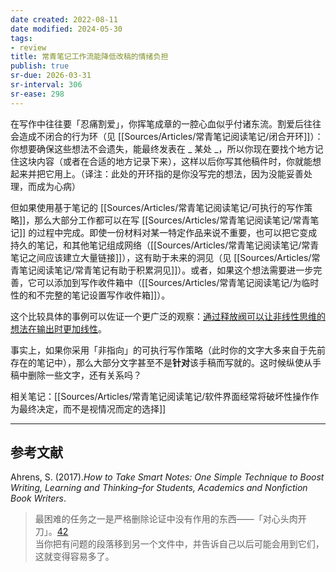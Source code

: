 ```yaml
---
date created: 2022-08-11
date modified: 2024-05-30
tags:
- review
title: 常青笔记工作流能降低改稿的情绪负担
publish: true
sr-due: 2026-03-31
sr-interval: 306
sr-ease: 298
---
```



在写作中往往要「忍痛割爱」，你挥笔成章的一腔心血似乎付诸东流。割爱后往往会造成不闭合的行为环（见 [[Sources/Articles/常青笔记阅读笔记/闭合开环]]）：你想要确保这些想法不会遗失，能最终发表在 _ 某处 _，所以你现在要找个地方记住这块内容（或者在合适的地方记录下来），这样以后你写其他稿件时，你就能想起来并把它用上。（译注：此处的开环指的是你没写完的想法，因为没能妥善处理，而成为心病）

但如果使用基于笔记的 [[Sources/Articles/常青笔记阅读笔记/可执行的写作策略]]，那么大部分工作都可以在写 [[Sources/Articles/常青笔记阅读笔记/常青笔记]] 的过程中完成。即使一份材料对某一特定作品来说不重要，也可以把它变成持久的笔记，和其他笔记组成网络（[[Sources/Articles/常青笔记阅读笔记/常青笔记之间应该建立大量链接]]），这有助于未来的洞见（见 [[Sources/Articles/常青笔记阅读笔记/常青笔记有助于积累洞见]]）。或者，如果这个想法需要进一步完善，它可以添加到写作收件箱中（[[Sources/Articles/常青笔记阅读笔记/为临时性的和不完整的笔记设置写作收件箱]]）。

这个比较具体的事例可以佐证一个更广泛的观察：[通过释放阀可以让非线性思维的想法在输出时更加线性](https://notes.andymatuschak.org/z3iT7pPmhbY8WtofoCccd58xtnhJUfkJPztGP)。

事实上，如果你采用「非指向」的可执行写作策略（此时你的文字大多来自于先前存在的笔记中），那么大部分文字甚至不是**针对**该手稿而写就的。这时候纵使从手稿中删除一些文字，还有关系吗？

相关笔记：[[Sources/Articles/常青笔记阅读笔记/软件界面经常将破坏性操作作为最终决定，而不是视情况而定的选择]]

___

## 参考文献

Ahrens, S. (2017).*How to Take Smart Notes: One Simple Technique to Boost Writing, Learning and Thinking–for Students, Academics and Nonfiction Book Writers*.

> 最困难的任务之一是严格删除论证中没有作用的东西——「对心头肉开刀」。[42](https://notes.andymatuschak.org/z26G5QDZgkk3mLTJoWHfzM6kjRzHpTAWHeZWN)  
> 当你把有问题的段落移到另一个文件中，并告诉自己以后可能会用到它们，这就变得容易多了。